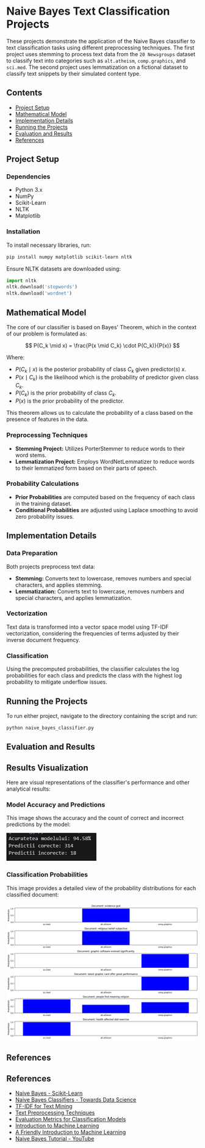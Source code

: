 
# Naive Bayes Text Classification Projects

These projects demonstrate the application of the Naive Bayes classifier to text classification tasks using different preprocessing techniques. The first project uses stemming to process text data from the `20 Newsgroups` dataset to classify text into categories such as `alt.atheism`, `comp.graphics`, and `sci.med`. The second project uses lemmatization on a fictional dataset to classify text snippets by their simulated content type.

## Contents

- [Project Setup](#project-setup)
- [Mathematical Model](#mathematical-model)
- [Implementation Details](#implementation-details)
- [Running the Projects](#running-the-projects)
- [Evaluation and Results](#evaluation-and-results)
- [References](#references)

## Project Setup

### Dependencies

- Python 3.x
- NumPy
- Scikit-Learn
- NLTK
- Matplotlib

### Installation

To install necessary libraries, run:
```bash
pip install numpy matplotlib scikit-learn nltk
```

Ensure NLTK datasets are downloaded using:
```python
import nltk
nltk.download('stopwords')
nltk.download('wordnet')
```

## Mathematical Model

The core of our classifier is based on Bayes' Theorem, which in the context of our problem is formulated as:

$$
P(C_k \mid x) = \frac{P(x \mid C_k) \cdot P(C_k)}{P(x)}
$$

Where:
- $P(C_k \mid x)$ is the posterior probability of class $C_k$ given predictor(s) $x$.
- $P(x \mid C_k)$ is the likelihood which is the probability of predictor given class $C_k$.
- $P(C_k)$ is the prior probability of class $C_k$.
- $P(x)$ is the prior probability of the predictor.

This theorem allows us to calculate the probability of a class based on the presence of features in the data.

### Preprocessing Techniques

- **Stemming Project:** Utilizes PorterStemmer to reduce words to their word stems.
- **Lemmatization Project:** Employs WordNetLemmatizer to reduce words to their lemmatized form based on their parts of speech.

### Probability Calculations

- **Prior Probabilities** are computed based on the frequency of each class in the training dataset.
- **Conditional Probabilities** are adjusted using Laplace smoothing to avoid zero probability issues.

## Implementation Details

### Data Preparation

Both projects preprocess text data:
- **Stemming:** Converts text to lowercase, removes numbers and special characters, and applies stemming.
- **Lemmatization:** Converts text to lowercase, removes numbers and special characters, and applies lemmatization.

### Vectorization

Text data is transformed into a vector space model using TF-IDF vectorization, considering the frequencies of terms adjusted by their inverse document frequency.

### Classification

Using the precomputed probabilities, the classifier calculates the log probabilities for each class and predicts the class with the highest log probability to mitigate underflow issues.

## Running the Projects

To run either project, navigate to the directory containing the script and run:
```bash
python naive_bayes_classifier.py
```

## Evaluation and Results

## Results Visualization

Here are visual representations of the classifier's performance and other analytical results:

### Model Accuracy and Predictions

This image shows the accuracy and the count of correct and incorrect predictions by the model:

![Accuracy of the Program](results/Acuratetea%20Programului.png)

### Classification Probabilities

This image provides a detailed view of the probability distributions for each classified document:

![Fictive Data Results](results/fictive_data.png)


## References

## References

- [Naive Bayes - Scikit-Learn](https://scikit-learn.org/stable/modules/naive_bayes.html)
- [Naive Bayes Classifiers - Towards Data Science](https://towardsdatascience.com/naive-bayes-classifier-81d512f50a7c)
- [TF-IDF for Text Mining](https://monkeylearn.com/blog/what-is-tf-idf/)
- [Text Preprocessing Techniques](https://www.analyticsvidhya.com/blog/2021/06/text-preprocessing-in-nlp-with-python-codes/)
- [Evaluation Metrics for Classification Models](https://towardsdatascience.com/evaluation-metrics-for-classification-models-18ac56f2b5f2)
- [Introduction to Machine Learning](https://machinelearningmastery.com/what-is-machine-learning/)
- [A Friendly Introduction to Machine Learning](https://www.analyticsvidhya.com/blog/2020/02/a-friendly-introduction-to-machine-learning/)
- [Naive Bayes Tutorial - YouTube](https://www.youtube.com/watch?v=TLInuAorxqE)


